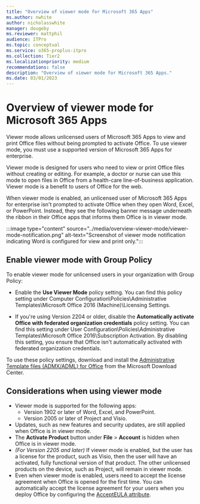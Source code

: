 ```yaml
---
title: "Overview of viewer mode for Microsoft 365 Apps"
ms.author: nwhite
author: nicholasswhite
manager: dougeby
ms.reviewer: mattphil
audience: ITPro
ms.topic: conceptual
ms.service: o365-proplus-itpro
ms.collection: Tier2
ms.localizationpriority: medium
recommendations: false
description: "Overview of viewer mode for Microsoft 365 Apps."
ms.date: 03/01/2023
---
```


# Overview of viewer mode for Microsoft 365 Apps

Viewer mode allows unlicensed users of Microsoft 365 Apps to view and print Office files without being prompted to activate Office. To use viewer mode, you must use a supported version of Microsoft 365 Apps for enterprise.

Viewer mode is designed for users who need to view or print Office files without creating or editing. For example, a doctor or nurse can use this mode to open files in Office from a health-care line-of-business application. Viewer mode is a benefit to users of Office for the web.

When viewer mode is enabled, an unlicensed user of Microsoft 365 Apps for enterprise isn't prompted to activate Office when they open Word, Excel, or PowerPoint. Instead, they see the following banner message underneath the ribbon in their Office apps that informs them Office is in viewer mode.

:::image type="content" source="../media/overview-viewer-mode/viewer-mode-notification.png" alt-text="Screenshot of viewer mode notification indicating Word is configured for view and print only.":::

## Enable viewer mode with Group Policy

To enable viewer mode for unlicensed users in your organization with Group Policy:

- Enable the **Use Viewer Mode** policy setting. You can find this policy setting under Computer Configuration\Policies\Administrative Templates\Microsoft Office 2016 (Machine)\Licensing Settings.

- If you're using Version 2204 or older, disable the **Automatically activate Office with federated organization credentials** policy setting. You can find this setting under User Configuration\Policies\Administrative Templates\Microsoft Office 2016\Subscription Activation. By disabling this setting, you ensure that Office isn't automatically activated with federated organization credentials.

To use these policy settings, download and install the [Administrative Template files (ADMX/ADML) for Office](https://www.microsoft.com/download/details.aspx?id=49030) from the Microsoft Download Center.

## Considerations when using viewer mode

- Viewer mode is supported for the following apps:
  - Version 1902 or later of Word, Excel, and PowerPoint.
  - Version 2005 or later of Project and Visio.
- Updates, such as new features and security updates, are still applied when Office is in viewer mode.
- The **Activate Product** button under **File** > **Account** is hidden when Office is in viewer mode.
- *(For Version 2205 and later)* If viewer mode is enabled, but the user has a license for the product, such as Visio, then the user will have an activated, fully functional version of that product. The other unlicensed products on the device, such as Project, will remain in viewer mode.
- Even when viewer mode is enabled, users need to accept the license agreement when Office is opened for the first time. You can automatically accept the license agreement for your users when you deploy Office by configuring the [AcceptEULA attribute](../deploy/office-deployment-tool-configuration-options.md#accepteula-attribute-part-of-display-element).